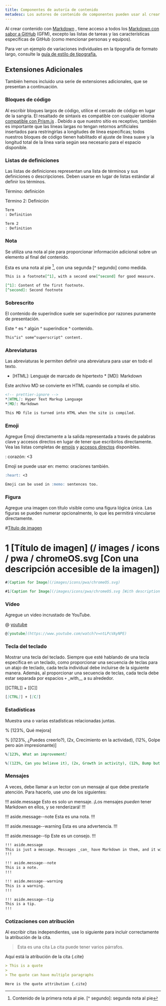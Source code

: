 ```yaml
---
title: Componentes de autoría de contenido
metadesc: Los autores de contenido de componentes pueden usar al crear contenido
---
```


Al crear contenido con [Markdown](https://guides.github.com/features/mastering-markdown/) , tiene acceso a todos los [Markdown con sabor a GitHub](https://help.github.com/en/github/writing-on-github/basic-writing-and-formatting-syntax) (GFM), excepto las listas de tareas y las características específicas de GitHub (como mencionar personas y equipos).

Para ver un ejemplo de variaciones individuales en la tipografía de formato largo, consulte la [guía de estilo de tipografía.](/{{locale.code}}/style-guide/typography)

## Extensiones Adicionales

También hemos incluido una serie de extensiones adicionales, que se presentan a continuación.

### Bloques de código

Al escribir bloques largos de código, utilice el cercado de código en lugar de la sangría. El resaltado de sintaxis es compatible con cualquier idioma [compatible con Prism.js](https://prismjs.com/#supported-languages) . Debido a que nuestro sitio es receptivo, también es importante que las líneas largas no tengan retornos artificiales insertados para restringirlas a longitudes de línea específicas; todos nuestros bloques de código tienen habilitado el ajuste de línea suave y la longitud total de la línea varía según sea necesario para el espacio disponible.

### Listas de definiciones

Las listas de definiciones representan una lista de términos y sus definiciones o descripciones. Deben usarse en lugar de listas estándar al definir los términos.

Término: definición

Término 2: Definición

```markdown
Term
: Definition

Term 2
: Definition
```

### Nota

Se utiliza una nota al pie para proporcionar información adicional sobre un elemento al final del contenido.

Esta es una nota al pie [^ 1], con una segunda [^ segundo] como medida.

[^ 1]: Contenido de la primera nota al pie. [^ segundo]: segunda nota al pie

```markdown
This is a footnote[^1], with a second one[^second] for good measure.

[^1]: Content of the first footnote.
[^second]: Second footnote
```

### Sobrescrito

El contenido de superíndice suele ser superíndice por razones puramente de presentación.

Este ^ es ^ algún ^ superíndice ^ contenido.

```markdown
This^is^ some^superscript^ content.
```

### Abreviaturas

Las abreviaturas le permiten definir una abreviatura para usar en todo el texto.

<!-- prettier-ignore -->
* [HTML]: Lenguaje de marcado de hipertexto * [MD]: Markdown

Este archivo MD se convierte en HTML cuando se compila el sitio.

```markdown
<!-- prettier-ignore -->
*[HTML]: Hyper Text Markup Language
*[MD]: Markdown

This MD file is turned into HTML when the site is compiled.
```

### Emoji

Agregue Emoji directamente a la salida representada a través de palabras clave y accesos directos en lugar de tener que escribirlos directamente. Vea las listas completas de [emojis](https://github.com/markdown-it/markdown-it-emoji/blob/master/lib/data/full.json) y [accesos directos](https://github.com/markdown-it/markdown-it-emoji/blob/master/lib/data/shortcuts.js) disponibles.

: corazón: <3

Emoji se puede usar en: memo: oraciones también.

```markdown
:heart: <3

Emoji can be used in :memo: sentences too.
```

### Figura

Agregue una imagen con título visible como una figura lógica única. Las figuras se pueden numerar opcionalmente, lo que les permitirá vincularse directamente.

#[Título de imagen](/images/icons/pwa/chromeOS.svg)

# 1 [Título de imagen] (/ images / icons / pwa / chromeOS.svg [Con una descripción accesible de la imagen])

```markdown
#[Caption for Image](/images/icons/pwa/chromeOS.svg)

#1[Caption for Image](/images/icons/pwa/chromeOS.svg [With description of image])
```

### Vídeo

Agregue un video incrustado de YouTube.

@ [youtube](https://www.youtube.com/watch?v=ntLPcVAyNPE)

```markdown
@[youtube](https://www.youtube.com/watch?v=ntLPcVAyNPE)
```

### Tecla del teclado

Mostrar una tecla del teclado. Siempre que esté hablando de una tecla específica en un teclado, como proporcionar una secuencia de teclas para un atajo de teclado, cada tecla individual debe incluirse de la siguiente manera. Además, al proporcionar una secuencia de teclas, cada tecla debe estar separada por espacios `+` \_with\_\_ a su alrededor.

[[CTRL]] + [[C]]

```markdown
[[CTRL]] + [[C]]
```

### Estadísticas

Muestra una o varias estadísticas relacionadas juntas.

% [123%, Qué mejora]

% [(123%, ¿Puedes creerlo?), (2x, Crecimiento en la actividad), (12%, Golpe pero aún impresionante)]

```markdown
%[123%, What an improvement]

%[(123%, Can you believe it), (2x, Growth in activity), (12%, Bump but still impressive)]
```

### Mensajes

A veces, debe llamar a un lector con un mensaje al que debe prestarle atención. Para hacerlo, use uno de los siguientes:

!!! aside.message
Esto es solo un mensaje. ¡Los mensajes _pueden_ tener Markdown en ellos, y se renderizará!
!!!

!!! aside.message--note
Esta es una nota.
!!!

!!! aside.message--warning
Esta es una advertencia.
!!!

!!! aside.message--tip
Este es un consejo.
!!!

```markdown
!!! aside.message
This is just a message. Messages _can_ have Markdown in them, and it will render as expected.
!!!

!!! aside.message--note
This is a note.
!!!

!!! aside.message--warning
This is a warning.
!!!

!!! aside.message--tip
This is a tip.
!!!
```

### Cotizaciones con atribución

Al escribir citas independientes, use lo siguiente para incluir correctamente la atribución de la cita.

> Esta es una cita
> La cita puede tener varios párrafos.

Aquí está la atribución de la cita {.cite}

```markdown
> This is a quote
>
> The quote can have multiple paragraphs

Here is the quote attribution {.cite}
```
